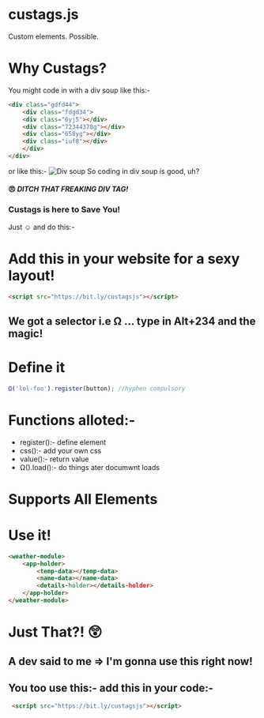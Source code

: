 # custags.js
Custom elements. Possible.
# Why Custags?
You might code in with a div soup like this:-
```html
<div class="gdfd44">
    <div class="fdgd34">
    <div class="6yj5"></div>
    <div class="72344378g"></div>
    <div class="658yg"></div>
    <div class="iuf8"></div>  
    </div>
</div>
```
or like this:-
![Div soup](https://dab1nmslvvntp.cloudfront.net/wp-content/uploads/2015/10/1444056722gmail-div-soup.png)
So coding in div soup is good, uh?
#### :angry: *DITCH THAT FREAKING DIV TAG!*
###  Custags is here to Save You!
Just :relaxed: and do this:-
# Add this in your website for a sexy layout!
```html 
<script src="https://bit.ly/custagsjs"></script>
```
## We got a selector i.e Ω ... type in Alt+234  and the magic!
# Define it
```javascript 
Ω('lol-foo').register(button); //hyphen compulsory
```
# Functions alloted:-
* register():- define element
* css():- add your own css
* value():- return value
* Ω().load():- do things ater documwnt loads
# Supports All Elements
# Use it!
```html
<weather-module>
    <app-holder>
        <temp-data></temp-data>
        <name-data></name-data>
        <details-holder></details-holder>
    </app-holder>
</weather-module>
```
# Just That?! :astonished:
## A dev said to me => I'm gonna use this right now!
## You too use this:- add this in your code:- 
```html
 <script src="https://bit.ly/custagsjs"></script>
```
